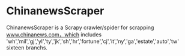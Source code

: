 # ChinanewsScraper
ChinanewsScraper is a Scrapy crawler/spider for scrapping www.chinanews.com，which includes 'wh','mil','gj','yl','ty','jk','sh','hr','fortune','cj','it','ny','ga','estate','auto','tw' sixteen branchs.

